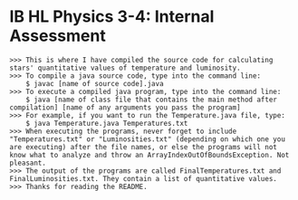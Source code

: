 # IB HL Physics 3-4: Internal Assessment

	>>> This is where I have compiled the source code for calculating stars' quantitative values of temperature and luminosity.
	>>> To compile a java source code, type into the command line:
	    $ javac [name of source code].java
	>>> To execute a compiled java program, type into the command line:
	    $ java [name of class file that contains the main method after compilation] [name of any arguments you pass the program]
	>>> For example, if you want to run the Temperature.java file, type:
	    $ java Temperature.java Temperatures.txt
	>>> When executing the programs, never forget to include "Temperatures.txt" or "Luminosities.txt" (depending on which one you are executing) after the file names, or else the programs will not know what to analyze and throw an ArrayIndexOutOfBoundsException. Not pleasant.
	>>> The output of the programs are called FinalTemperatures.txt and FinalLuminosities.txt. They contain a list of quantitative values.
	>>> Thanks for reading the README.
